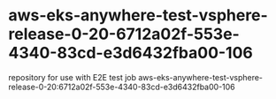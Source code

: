 # aws-eks-anywhere-test-vsphere-release-0-20-6712a02f-553e-4340-83cd-e3d6432fba00-106
repository for use with E2E test job aws-eks-anywhere-test-vsphere-release-0-20:6712a02f-553e-4340-83cd-e3d6432fba00-106
